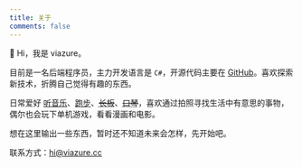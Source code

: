```yaml
---
title: 关于
comments: false
---
```


<!-- markdownlint-disable no-inline-html -->

👋 Hi，我是 viazure。

目前是一名后端程序员，主力开发语言是 `C#`，开源代码主要在 [GitHub](https://github.com/viazure)。喜欢探索新技术，折腾自己觉得有趣的东西。

日常爱好 [听音乐](https://last.fm/user/viazure)、[跑步](https://run.viazure.cc)、~~<abbr title="现在是上下班的通勤工具。">长板</abbr>~~、~~<abbr title="吃灰一年有余，最近正在尝试捡起来。">口琴</abbr>~~，喜欢通过拍照寻找生活中有意思的事物，偶尔也会玩下单机游戏，看看漫画和电影。

想在这里输出一些东西，暂时还不知道未来会怎样，先开始吧。

联系方式：<hi@viazure.cc>
